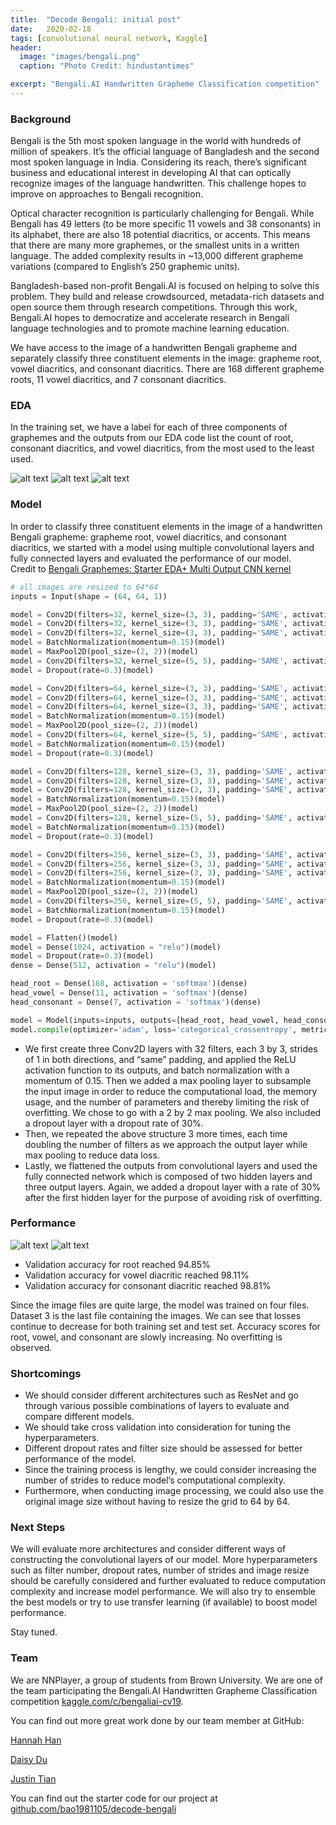 ```yaml
---
title:  "Decode Bengali: initial post"
date:   2020-02-18 
tags: [convolutional neural network, Kaggle]
header:
  image: "images/bengali.png"
  caption: "Photo Credit: hindustantimes"

excerpt: "Bengali.AI Handwritten Grapheme Classification competition"
---
```

### Background
Bengali is the 5th most spoken language in the world with hundreds of million of speakers. It’s the official language of Bangladesh and the second most spoken language in India. Considering its reach, there’s significant business and educational interest in developing AI that can optically recognize images of the language handwritten. This challenge hopes to improve on approaches to Bengali recognition.

Optical character recognition is particularly challenging for Bengali. While Bengali has 49 letters (to be more specific 11 vowels and 38 consonants) in its alphabet, there are also 18 potential diacritics, or accents. This means that there are many more graphemes, or the smallest units in a written language. The added complexity results in ~13,000 different grapheme variations (compared to English’s 250 graphemic units).

Bangladesh-based non-profit Bengali.AI is focused on helping to solve this problem. They build and release crowdsourced, metadata-rich datasets and open source them through research competitions. Through this work, Bengali.AI hopes to democratize and accelerate research in Bengali language technologies and to promote machine learning education.

We have access to the image of a handwritten Bengali grapheme and separately classify three constituent elements in the image: grapheme root, vowel diacritics, and consonant diacritics. There are 168 different grapheme roots, 11 vowel diacritics, and 7 consonant diacritics.

### EDA
In the training set, we have a label for each of three components of graphemes and the outputs from our EDA code list the count of root, consonant diacritics, and vowel diacritics, from the most used to the least used.

![alt text](https://i.ibb.co/KW4JwdQ/root.png "root count")
![alt text](https://i.ibb.co/jHZ5JdK/conso.png "consonant diacritics count")
![alt text](https://i.ibb.co/DGTF8m0/vowel.png "vowel diacritics count")

### Model
In order to classify three constituent elements in the image of a handwritten Bengali grapheme: grapheme root, vowel diacritics, and consonant diacritics, we started with a model using multiple convolutional layers and fully connected layers and evaluated the performance of our model.        
Credit to [Bengali Graphemes: Starter EDA+ Multi Output CNN kernel](https://www.kaggle.com/kaushal2896/bengali-graphemes-starter-eda-multi-output-cnn)

```python
# all images are resized to 64*64
inputs = Input(shape = (64, 64, 1))

model = Conv2D(filters=32, kernel_size=(3, 3), padding='SAME', activation='relu', input_shape=(IMG_SIZE, IMG_SIZE, 1))(inputs)
model = Conv2D(filters=32, kernel_size=(3, 3), padding='SAME', activation='relu')(model)
model = Conv2D(filters=32, kernel_size=(3, 3), padding='SAME', activation='relu')(model)
model = BatchNormalization(momentum=0.15)(model)
model = MaxPool2D(pool_size=(2, 2))(model)
model = Conv2D(filters=32, kernel_size=(5, 5), padding='SAME', activation='relu')(model)
model = Dropout(rate=0.3)(model)

model = Conv2D(filters=64, kernel_size=(3, 3), padding='SAME', activation='relu')(model)
model = Conv2D(filters=64, kernel_size=(3, 3), padding='SAME', activation='relu')(model)
model = Conv2D(filters=64, kernel_size=(3, 3), padding='SAME', activation='relu')(model)
model = BatchNormalization(momentum=0.15)(model)
model = MaxPool2D(pool_size=(2, 2))(model)
model = Conv2D(filters=64, kernel_size=(5, 5), padding='SAME', activation='relu')(model)
model = BatchNormalization(momentum=0.15)(model)
model = Dropout(rate=0.3)(model)

model = Conv2D(filters=128, kernel_size=(3, 3), padding='SAME', activation='relu')(model)
model = Conv2D(filters=128, kernel_size=(3, 3), padding='SAME', activation='relu')(model)
model = Conv2D(filters=128, kernel_size=(3, 3), padding='SAME', activation='relu')(model)
model = BatchNormalization(momentum=0.15)(model)
model = MaxPool2D(pool_size=(2, 2))(model)
model = Conv2D(filters=128, kernel_size=(5, 5), padding='SAME', activation='relu')(model)
model = BatchNormalization(momentum=0.15)(model)
model = Dropout(rate=0.3)(model)

model = Conv2D(filters=256, kernel_size=(3, 3), padding='SAME', activation='relu')(model)
model = Conv2D(filters=256, kernel_size=(3, 3), padding='SAME', activation='relu')(model)
model = Conv2D(filters=256, kernel_size=(3, 3), padding='SAME', activation='relu')(model)
model = BatchNormalization(momentum=0.15)(model)
model = MaxPool2D(pool_size=(2, 2))(model)
model = Conv2D(filters=256, kernel_size=(5, 5), padding='SAME', activation='relu')(model)
model = BatchNormalization(momentum=0.15)(model)
model = Dropout(rate=0.3)(model)

model = Flatten()(model)
model = Dense(1024, activation = "relu")(model)
model = Dropout(rate=0.3)(model)
dense = Dense(512, activation = "relu")(model)

head_root = Dense(168, activation = 'softmax')(dense)
head_vowel = Dense(11, activation = 'softmax')(dense)
head_consonant = Dense(7, activation = 'softmax')(dense)

model = Model(inputs=inputs, outputs=[head_root, head_vowel, head_consonant])
model.compile(optimizer='adam', loss='categorical_crossentropy', metrics=['accuracy'])
```

* We first create three Conv2D layers with 32 filters, each 3 by 3, strides of 1 in both directions, and “same” padding, and applied the ReLU activation function to its outputs, and batch normalization with a momentum of 0.15. Then we added a max pooling layer to subsample the input image in order to reduce the computational load, the memory usage, and the number of parameters and thereby limiting the risk of overfitting. We chose to go with a 2 by 2 max pooling. We also included a dropout layer with a dropout rate of 30%.
* Then, we repeated the above structure 3 more times, each time doubling the number of filters as we approach the output layer while max pooling to reduce data loss.
* Lastly, we flattened the outputs from convolutional layers and used the fully connected network which is composed of two hidden layers and three output layers. Again, we added a dropout layer with a rate of 30% after the first hidden layer for the purpose of avoiding risk of overfitting.

### Performance
![alt text](https://i.ibb.co/4Sbvrqx/Training-Dataset-3-Loss.png "Logo Title Text 1")
![alt text](https://i.ibb.co/w0XBmYY/Training-Dataset-3-Accuracy.png "Logo Title Text 1")
* Validation accuracy for root reached 94.85%
* Validation accuracy for vowel diacritic reached 98.11%
* Validation accuracy for consonant diacritic reached 98.81% 

Since the image files are quite large, the model was trained on four files. Dataset 3 is the last file containing the images. We can see that losses continue to decrease for both training set and test set. Accuracy scores for root, vowel, and consonant are slowly increasing. No overfitting is observed. 

### Shortcomings
* We should consider different architectures such as ResNet and go through various possible combinations of layers to evaluate and compare different models.
* We should take cross validation into consideration for tuning the hyperparameters.
* Different dropout rates and filter size should be assessed for better performance of the model.
* Since the training process is lengthy, we could consider increasing the number of strides to reduce model’s computational complexity.
* Furthermore, when conducting image processing, we could also use the original image size without having to resize the grid to 64 by 64.

### Next Steps
We will evaluate more architectures and consider different ways of constructing the convolutional layers of our model. More hyperparameters such as filter number, dropout rates, number of strides and image resize should be carefully considered and further evaluated to reduce computation complexity and increase model performance. We will also try to ensemble the best models or try to use transfer learning (if available) to boost model performance.  

Stay tuned.

### Team
We are NNPlayer, a group of students from Brown University. We are one of the team participating the Bengali.AI Handwritten Grapheme Classification competition [kaggle.com/c/bengaliai-cv19](https://www.kaggle.com/c/bengaliai-cv19/).

You can find out more great work done by our team member at GitHub:
 
[Hannah Han](https://github.com/bao1981105) 

[Daisy Du](https://github.com/daisydu97) 

[Justin Tian](https://github.com/quicklearnerjustin)

You can find out the starter code for our project at [github.com/bao1981105/decode-bengali](https://github.com/bao1981105/decode-bengali)
